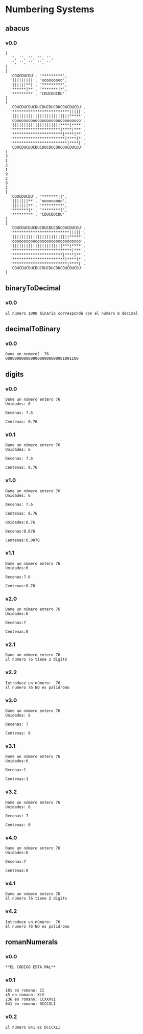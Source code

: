 # Numbering Systems

## abacus
### v0.0
~~~
[
  '', '', '', '', '',
  '', '', '', '', '' 
]
[
  'CDUCDUCDU', '*********',
  '|||||||||', 'ooooooooo',
  '||||||**|', '*********',
  '******|**', '*******|*',
  '*********', 'CDUCDUCDU' 
]
[
  'CDUCDUCDUCDUCDUCDUCDUCDUCDUCDU',
  '*************************|||||',
  '|||||||||||||||||||||||||*****',
  'oooooooooooooooooooooooooooooo',
  '|||||||||||||||||||||****|****',
  '*********************|****|***',
  '**********************|****|**',
  '***********************|****|*',
  '************************|****|',
  'CDUCDUCDUCDUCDUCDUCDUCDUCDUCDU'
]
3
1
3
1
9
2
9
2
[
  'CDUCDUCDU', '*******||',
  '|||||||**', 'ooooooooo',
  '|||||||**', '*********',
  '*******|*', '********|',
  '*********', 'CDUCDUCDU'
]
[
  'CDUCDUCDUCDUCDUCDUCDUCDUCDUCDU',
  '*************************|||||',
  '|||||||||||||||||||||||||*****',
  'oooooooooooooooooooooooooooooo',
  '||||||||||||||||||||||***|****',
  '**************************|***',
  '**********************|****|**',
  '***********************|****|*',
  '************************|****|',
  'CDUCDUCDUCDUCDUCDUCDUCDUCDUCDU'
]
~~~

## binaryToDecimal

### v0.0
~~~
El número 1000 binario corresponde con el número 8 decimal
~~~

## decimalToBinary

### v0.0
~~~
Dame un numero?  76
00000000000000000000000001001100
~~~

## digits
### v0.0
~~~
Dame un número entero 76
Unidades: 6

Decenas: 7.6

Centenas: 0.76
~~~
### v0.1
~~~
Dame un número entero 76
Unidades: 6

Decenas: 7.6

Centenas: 0.76
~~~
### v1.0
~~~
Dame un número entero 76
Unidades: 6    

Decenas: 7.6   

Centenas: 0.76 

Unidades:0.76  

Decenas:0.076  

Centenas:0.0076
~~~
### v1.1
~~~
Dame un número entero 76
Unidades:6

Decenas:7.6

Centenas:0.76
~~~
### v2.0
~~~
Dame un número entero 76
Unidades:6

Decenas:7

Centenas:0
~~~
### v2.1
~~~
Dame un número entero 76
El número 76 tiene 2 digits
~~~
### v2.2
~~~
Introduce un número:  76
El numero 76 NO es palidromo
~~~
### v3.0
~~~
Dame un número entero 76
Unidades: 6

Decenas: 7

Centenas: 0

~~~
### v3.1
~~~
Dame un número entero 76
Unidades:6

Decenas:1

Centenas:1
~~~
### v3.2
~~~
Dame un número entero 76
Unidades: 6

Decenas: 7

Centenas: 0
~~~
### v4.0
~~~
Dame un número entero 76
Unidades:6

Decenas:7

Centenas:0
~~~
### v4.1
~~~
Dame un número entero 76
El número 76 tiene 2 digits
~~~
### v4.2
~~~
Introduce un número:  76
El numero 76 NO es palidromo
~~~
## romanNumerals

### v0.0
~~~
**EL CODIGO ESTA MAL**
~~~
### v0.1
~~~
101 en romano: CI
45 en romano: XLV
236 en romano: CCXXXVI
841 en romano: DCCCXLI
~~~
### v0.2
~~~
El número 841 es DCCCXLI
~~~

